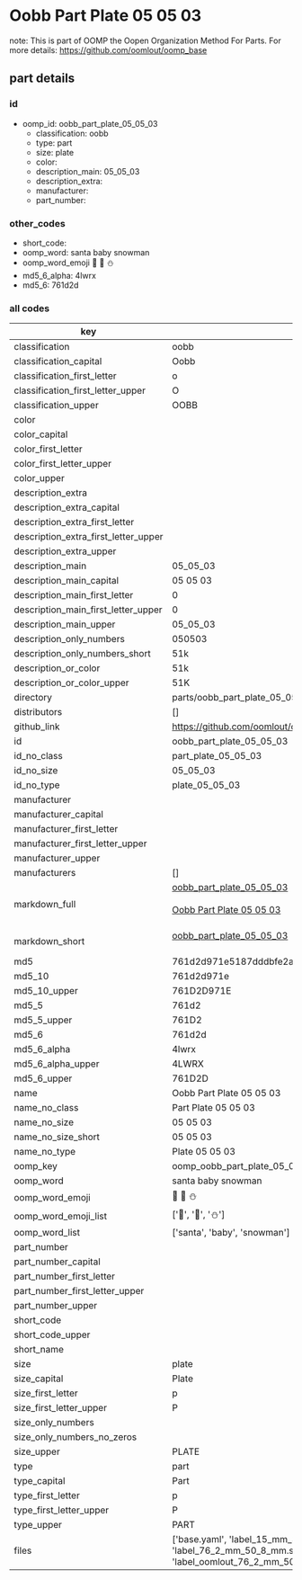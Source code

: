 # Oobb Part Plate 05 05 03  

note: This is part of OOMP the Oopen Organization Method For Parts. For more details: https://github.com/oomlout/oomp_base

##  part details





### id
* oomp_id: oobb_part_plate_05_05_03
  * classification: oobb
  * type: part
  * size: plate
  * color: 
  * description_main: 05_05_03
  * description_extra: 
  * manufacturer: 
  * part_number: 

### other_codes
* short_code: 
* oomp_word: santa baby snowman
* oomp_word_emoji :santa: :baby: :snowman:
* md5_6_alpha: 4lwrx
* md5_6: 761d2d

### all codes 
| key | value |  
| --- | --- |  
| classification | oobb |  
| classification_capital | Oobb |  
| classification_first_letter | o |  
| classification_first_letter_upper | O |  
| classification_upper | OOBB |  
| color |  |  
| color_capital |  |  
| color_first_letter |  |  
| color_first_letter_upper |  |  
| color_upper |  |  
| description_extra |  |  
| description_extra_capital |  |  
| description_extra_first_letter |  |  
| description_extra_first_letter_upper |  |  
| description_extra_upper |  |  
| description_main | 05_05_03 |  
| description_main_capital | 05 05 03 |  
| description_main_first_letter | 0 |  
| description_main_first_letter_upper | 0 |  
| description_main_upper | 05_05_03 |  
| description_only_numbers | 050503 |  
| description_only_numbers_short | 51k |  
| description_or_color | 51k |  
| description_or_color_upper | 51K |  
| directory | parts/oobb_part_plate_05_05_03 |  
| distributors | [] |  
| github_link | https://github.com/oomlout/oomlout_oomp_part_src/tree/main/parts/oobb_part_plate_05_05_03/working |  
| id | oobb_part_plate_05_05_03 |  
| id_no_class | part_plate_05_05_03 |  
| id_no_size | 05_05_03 |  
| id_no_type | plate_05_05_03 |  
| manufacturer |  |  
| manufacturer_capital |  |  
| manufacturer_first_letter |  |  
| manufacturer_first_letter_upper |  |  
| manufacturer_upper |  |  
| manufacturers | [] |  
| markdown_full | [oobb_part_plate_05_05_03](https://github.com/oomlout/oomlout_oomp_part_src/tree/main/parts/oobb_part_plate_05_05_03/working)<br>[](https://github.com/oomlout/oomlout_oomp_part_src/tree/main/parts/oobb_part_plate_05_05_03/working)<br>[Oobb Part Plate 05 05 03](https://github.com/oomlout/oomlout_oomp_part_src/tree/main/parts/oobb_part_plate_05_05_03/working)<br><br> |  
| markdown_short | [oobb_part_plate_05_05_03](https://github.com/oomlout/oomlout_oomp_part_src/tree/main/parts/oobb_part_plate_05_05_03/working)<br><br> |  
| md5 | 761d2d971e5187dddbfe2a408fa81073 |  
| md5_10 | 761d2d971e |  
| md5_10_upper | 761D2D971E |  
| md5_5 | 761d2 |  
| md5_5_upper | 761D2 |  
| md5_6 | 761d2d |  
| md5_6_alpha | 4lwrx |  
| md5_6_alpha_upper | 4LWRX |  
| md5_6_upper | 761D2D |  
| name | Oobb Part Plate 05 05 03 |  
| name_no_class | Part Plate 05 05 03 |  
| name_no_size | 05 05 03 |  
| name_no_size_short | 05 05 03 |  
| name_no_type | Plate 05 05 03 |  
| oomp_key | oomp_oobb_part_plate_05_05_03 |  
| oomp_word | santa baby snowman |  
| oomp_word_emoji | :santa: :baby: :snowman: |  
| oomp_word_emoji_list | [':santa:', ':baby:', ':snowman:'] |  
| oomp_word_list | ['santa', 'baby', 'snowman'] |  
| part_number |  |  
| part_number_capital |  |  
| part_number_first_letter |  |  
| part_number_first_letter_upper |  |  
| part_number_upper |  |  
| short_code |  |  
| short_code_upper |  |  
| short_name |  |  
| size | plate |  
| size_capital | Plate |  
| size_first_letter | p |  
| size_first_letter_upper | P |  
| size_only_numbers |  |  
| size_only_numbers_no_zeros |  |  
| size_upper | PLATE |  
| type | part |  
| type_capital | Part |  
| type_first_letter | p |  
| type_first_letter_upper | P |  
| type_upper | PART |  
| files | ['base.yaml', 'label_15_mm_30_mm.pdf', 'label_15_mm_30_mm.svg', 'label_76_2_mm_50_8_mm.pdf', 'label_76_2_mm_50_8_mm.svg', 'label_oomlout_76_2_mm_50_8_mm.pdf', 'label_oomlout_76_2_mm_50_8_mm.svg', 'readme.md', 'working.json', 'working.yaml'] |  

